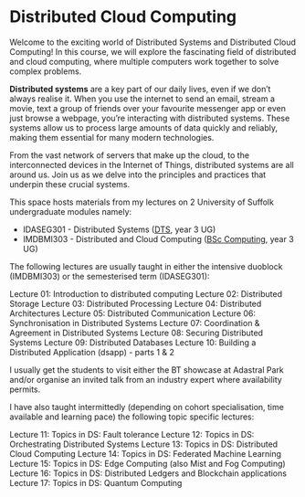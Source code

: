 # Distributed Cloud Computing

Welcome to the exciting world of Distributed Systems and Distributed Cloud Computing! In this course, we will explore the fascinating field of distributed and cloud computing, where multiple computers work together to solve complex problems. 

**Distributed systems** are a key part of our daily lives, even if we don’t always realise it. When you use the internet to send an email, stream a movie, text a group of friends over your favourite messenger app or even just browse a webpage, you’re interacting with distributed systems. These systems allow us to process large amounts of data quickly and reliably, making them essential for many modern technologies. 

From the vast network of servers that make up the cloud, to the interconnected devices in the Internet of Things, distributed systems are all around us. Join us as we delve into the principles and practices that underpin these crucial systems.

This space hosts materials from my lectures on 2 University of Suffolk undergraduate modules namely:

 * IDASEG301 - Distributed Systems ([DTS](https://www.uos.ac.uk/study/search-for-a-course/undergraduate/technology-business-and-arts/digital-and-technology-solutions-professional-degree-apprenticeship-software-engineering/), year 3 UG)
 * IMDBMI303 - Distributed and Cloud Computing ([BSc Computing](https://www.uos.ac.uk/study/bsc-computer-science/), year 3 UG)

 The following lectures are usually taught in either the intensive duoblock (IMDBMI303) or the semesterised term (IDASEG301):

 Lecture 01: Introduction to distributed computing
 Lecture 02: Distributed Storage
 Lecture 03: Distributed Processing
 Lecture 04: Distributed Architectures
 Lecture 05: Distributed Communication
 Lecture 06: Synchronisation in Distributed Systems
 Lecture 07: Coordination & Agreement in Distributed Systems
 Lecture 08: Securing Distributed Systems
 Lecture 09: Distributed Databases
 Lecture 10: Building a Distributed Application (dsapp) - parts 1 & 2

I usually get the students to visit either the BT showcase at Adastral Park and/or organise an invited talk from an industry expert where availability permits.

I have also taught intermittedly (depending on cohort specialisation, time available and learning pace) the following topic specific lectures:

Lecture 11: Topics in DS: Fault tolerance
Lecture 12: Topics in DS: Orchestrating Distributed Systems
Lecture 13: Topics in DS: Distributed Cloud Computing
Lecture 14: Topics in DS: Federated Machine Learning
Lecture 15: Topics in DS: Edge Computing (also Mist and Fog Computing)
Lecture 16: Topics in DS: Distributed Ledgers and Blockchain applications
Lecture 17: Topics in DS: Quantum Computing


